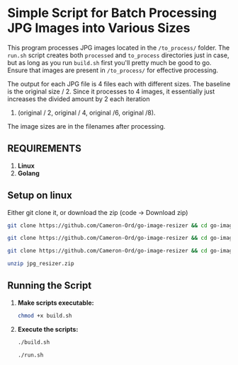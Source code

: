 
# Simple Script for Batch Processing JPG Images into Various Sizes
This program processes JPG images located in the `/to_process/` folder. The `run.sh` script creates both `processed` and `to_process` directories just in case, but as long as you run `build.sh` first you'll pretty much be good to go. Ensure that images are present in `/to_process/` for effective processing.

The output for each JPG file is 4 files each with different sizes. The baseline is the original size / 2. Since it processes to 4 images, it essentially just increases the divided amount by 2 each iteration 

1. (original / 2, original / 4, original /6, original /8). 

The image sizes are in the filenames after processing.


## REQUIREMENTS
1. **Linux**
2. **Golang**

## Setup on linux
Either git clone it, or download the zip (code -> Download zip)
```bash
git clone https://github.com/Cameron-Ord/go-image-resizer && cd go-image-resizer
```
```bash
git clone https://github.com/Cameron-Ord/go-image-resizer && cd go-image-resizer/main && chmod +x build.sh
```
```bash
git clone https://github.com/Cameron-Ord/go-image-resizer && cd go-image-resizer/main && chmod +x build.sh && ./build.sh
```

```bash
unzip jpg_resizer.zip
```

## Running the Script

1. **Make scripts executable:**
   ```bash
   chmod +x build.sh
   ```

2. **Execute the scripts:**
   ```bash
   ./build.sh
   ```
   ```bash
   ./run.sh
   ```


